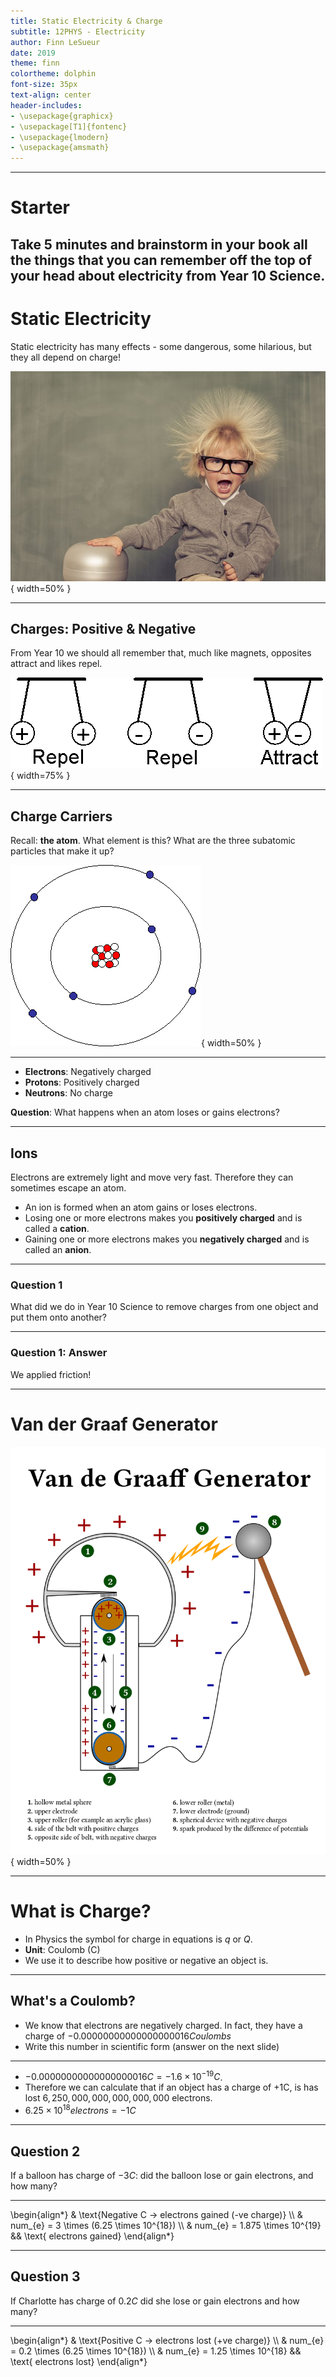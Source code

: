 ```yaml
---
title: Static Electricity & Charge
subtitle: 12PHYS - Electricity
author: Finn LeSueur
date: 2019
theme: finn
colortheme: dolphin
font-size: 35px
text-align: center
header-includes:
- \usepackage{graphicx}
- \usepackage[T1]{fontenc}
- \usepackage{lmodern}
- \usepackage{amsmath}
---
```


---

# Starter

Take 5 minutes and brainstorm in your book all the things that you can remember off the top of your head about electricity from Year 10 Science.
---

# Static Electricity

Static electricity has many effects - some dangerous, some hilarious, but they all depend on charge!

![Static Electricity](../assets/1-static-electricity.jpg "Static Electricity"){ width=50% }

---

## Charges: Positive & Negative

From Year 10 we should all remember that, much like magnets, opposites attract and likes repel.

![Electric Charges](../assets/1-charges.png "Electric Charges"){ width=75% }

---

## Charge Carriers

Recall: __the atom__. What element is this? What are the three subatomic particles that make it up?

![](../assets/1-carbon-atom.gif "Carbon atom"){ width=50% }

---

- __Electrons__: Negatively charged
- __Protons__: Positively charged
- __Neutrons__: No charge

__Question__: What happens when an atom loses or gains electrons?

---

## Ions

Electrons are extremely light and move very fast. Therefore they can sometimes escape an atom.

- An ion is formed when an atom gains or loses electrons.
- Losing one or more electrons makes you __positively charged__ and is called a __cation__.
- Gaining one or more electrons makes you __negatively charged__ and is called an __anion__.

---

### Question 1

What did we do in Year 10 Science to remove charges from one object and put them onto another?

---

### Question 1: Answer

We applied friction!

---

# Van der Graaf Generator

![Van der Graaf Generator](../assets/1-van-der-graaf-generator.png "Van der Graaf Generator"){ width=50% }

---

# What is Charge?

- In Physics the symbol for charge in equations is $q$ or $Q$.
- __Unit__: Coulomb (C)
- We use it to describe how positive or negative an object is.

---

## What's a Coulomb?

- We know that electrons are negatively charged. In fact, they have a charge of $-0.00000000000000000016 Coulombs$
- Write this number in scientific form (answer on the next slide)

---

- $-0.00000000000000000016 C =-1.6 \times  10^{-19}C$.
- Therefore we can calculate that if an object has a charge of +1C, is has lost $6,250,000,000,000,000,000$ electrons.
- $6.25 \times 10^{18} electrons = -1 C$

---

## Question 2

If a balloon has charge of $-3C$: did the balloon lose or gain electrons, and how many?

---

\begin{align*}
    & \text{Negative C -> electrons gained (-ve charge)} \\\\
    & num_{e} = 3 \times (6.25 \times 10^{18}) \\\\
    & num_{e} = 1.875 \times 10^{19} && \text{ electrons gained}
\end{align*}

---

## Question 3

If Charlotte has charge of $0.2C$ did she lose or gain electrons and how many?

---

\begin{align*}
    & \text{Positive C -> electrons lost (+ve charge)} \\\\
    & num_{e} = 0.2 \times (6.25 \times 10^{18}) \\\\
    & num_{e} = 1.25 \times 10^{18} && \text{ electrons lost}
\end{align*}

